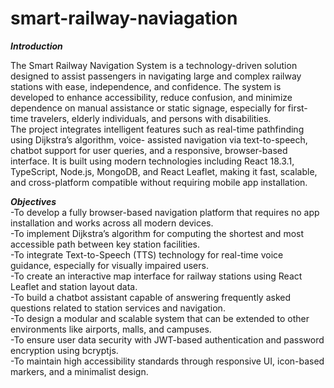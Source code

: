 # smart-railway-naviagation
***Introduction***  

The Smart Railway Navigation System is a technology-driven solution designed to assist passengers 
in navigating large and complex railway stations with ease, independence, and confidence. The system 
is developed to enhance accessibility, reduce confusion, and minimize dependence on manual assistance 
or static signage, especially for first-time travelers, elderly individuals, and persons with disabilities. <br>
The project integrates intelligent features such as real-time pathfinding using Dijkstra’s algorithm, voice- 
assisted navigation via text-to-speech, chatbot support for user queries, and a responsive, browser-based 
interface. It is built using modern technologies including React 18.3.1, TypeScript, Node.js, MongoDB, 
and React Leaflet, making it fast, scalable, and cross-platform compatible without requiring mobile app 
installation.  

***Objectives***  
-To develop a fully browser-based navigation platform that requires no app installation and works 
across all modern devices. <br>
-To implement Dijkstra’s algorithm for computing the shortest and most accessible path between key 
station facilities. <br>
-To integrate Text-to-Speech (TTS) technology for real-time voice guidance, especially for visually 
impaired users. <br>
-To create an interactive map interface for railway stations using React Leaflet and station layout data. <br>
-To build a chatbot assistant capable of answering frequently asked questions related to station 
services and navigation. <br>
-To design a modular and scalable system that can be extended to other environments like airports, 
malls, and campuses. <br>
-To ensure user data security with JWT-based authentication and password encryption using bcryptjs. <br>
-To maintain high accessibility standards through responsive UI, icon-based markers, and a minimalist 
design. <br>
